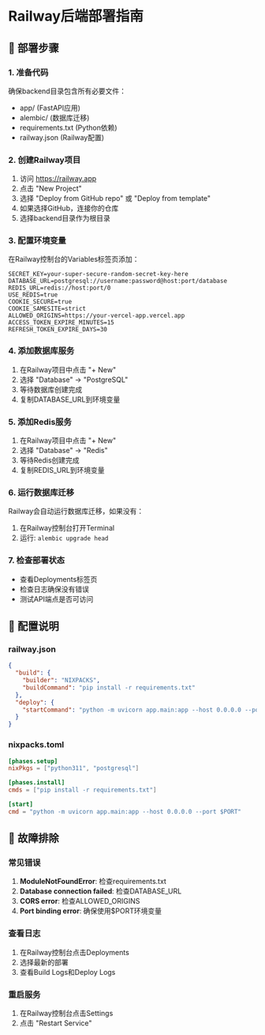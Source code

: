 # Railway后端部署指南

## 🚀 部署步骤

### 1. 准备代码
确保backend目录包含所有必要文件：
- app/ (FastAPI应用)
- alembic/ (数据库迁移)
- requirements.txt (Python依赖)
- railway.json (Railway配置)

### 2. 创建Railway项目
1. 访问 https://railway.app
2. 点击 "New Project"
3. 选择 "Deploy from GitHub repo" 或 "Deploy from template"
4. 如果选择GitHub，连接你的仓库
5. 选择backend目录作为根目录

### 3. 配置环境变量
在Railway控制台的Variables标签页添加：

```env
SECRET_KEY=your-super-secure-random-secret-key-here
DATABASE_URL=postgresql://username:password@host:port/database
REDIS_URL=redis://host:port/0
USE_REDIS=true
COOKIE_SECURE=true
COOKIE_SAMESITE=strict
ALLOWED_ORIGINS=https://your-vercel-app.vercel.app
ACCESS_TOKEN_EXPIRE_MINUTES=15
REFRESH_TOKEN_EXPIRE_DAYS=30
```

### 4. 添加数据库服务
1. 在Railway项目中点击 "+ New"
2. 选择 "Database" -> "PostgreSQL"
3. 等待数据库创建完成
4. 复制DATABASE_URL到环境变量

### 5. 添加Redis服务
1. 在Railway项目中点击 "+ New"
2. 选择 "Database" -> "Redis"
3. 等待Redis创建完成
4. 复制REDIS_URL到环境变量

### 6. 运行数据库迁移
Railway会自动运行数据库迁移，如果没有：
1. 在Railway控制台打开Terminal
2. 运行: `alembic upgrade head`

### 7. 检查部署状态
- 查看Deployments标签页
- 检查日志确保没有错误
- 测试API端点是否可访问

## 🔧 配置说明

### railway.json
```json
{
  "build": {
    "builder": "NIXPACKS",
    "buildCommand": "pip install -r requirements.txt"
  },
  "deploy": {
    "startCommand": "python -m uvicorn app.main:app --host 0.0.0.0 --port $PORT"
  }
}
```

### nixpacks.toml
```toml
[phases.setup]
nixPkgs = ["python311", "postgresql"]

[phases.install]
cmds = ["pip install -r requirements.txt"]

[start]
cmd = "python -m uvicorn app.main:app --host 0.0.0.0 --port $PORT"
```

## 🚨 故障排除

### 常见错误
1. **ModuleNotFoundError**: 检查requirements.txt
2. **Database connection failed**: 检查DATABASE_URL
3. **CORS error**: 检查ALLOWED_ORIGINS
4. **Port binding error**: 确保使用$PORT环境变量

### 查看日志
1. 在Railway控制台点击Deployments
2. 选择最新的部署
3. 查看Build Logs和Deploy Logs

### 重启服务
1. 在Railway控制台点击Settings
2. 点击 "Restart Service"
